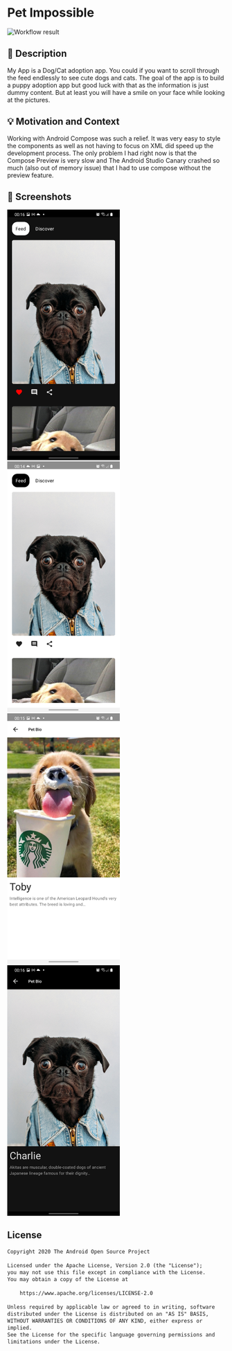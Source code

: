 # Pet Impossible

<!--- Replace <OWNER> with your Github Username and <REPOSITORY> with the name of your repository. -->
<!--- You can find both of these in the url bar when you open your repository in github. -->
![Workflow result](https://github.com/sabinbajracharya/compose-challenge-week-one/workflows/Check/badge.svg)


## :scroll: Description
<!--- Describe your app in one or two sentences -->
My App is a Dog/Cat adoption app. You could if you want to scroll through the feed endlessly to see cute dogs and cats. The goal of the app is to build a puppy adoption app but good luck with that as the information is just dummy content. But at least you will have a smile on your face while looking at the pictures.


## :bulb: Motivation and Context
<!--- Optionally point readers to interesting parts of your submission. -->
<!--- What are you especially proud of? -->
Working with Android Compose was such a relief. It was very easy to style the components as well as not having to focus on XML did speed up the development process. The only problem I had right now is that the Compose Preview is very slow and The Android Studio Canary crashed so much (also out of memory issue) that I had to use compose without the preview feature.


## :camera_flash: Screenshots
<!-- You can add more screenshots here if you like -->
<img src="/results/screenshot_1.jpg" width="260">&emsp;<img src="/results/screenshot_2.jpg" width="260">  
<img src="/results/screenshot_3.jpg" width="260">&emsp;<img src="/results/screenshot_4.jpg" width="260">

## License
```
Copyright 2020 The Android Open Source Project

Licensed under the Apache License, Version 2.0 (the "License");
you may not use this file except in compliance with the License.
You may obtain a copy of the License at

    https://www.apache.org/licenses/LICENSE-2.0

Unless required by applicable law or agreed to in writing, software
distributed under the License is distributed on an "AS IS" BASIS,
WITHOUT WARRANTIES OR CONDITIONS OF ANY KIND, either express or implied.
See the License for the specific language governing permissions and
limitations under the License.
```
